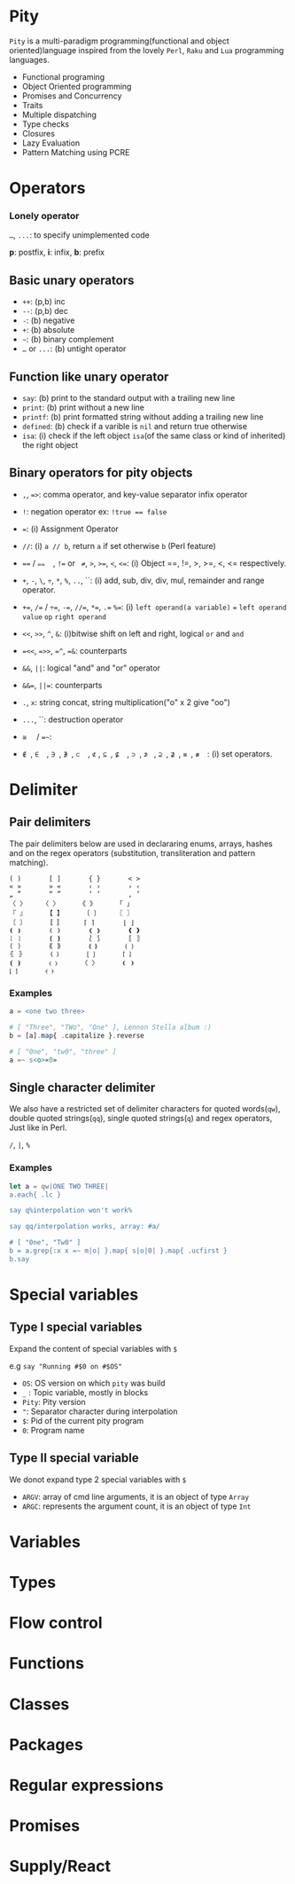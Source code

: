# Pity

`Pity` is a multi-paradigm programming(functional and object oriented)language
inspired from the lovely `Perl`, `Raku` and `Lua` programming languages.

- Functional programing
- Object Oriented programming
- Promises and Concurrency
- Traits
- Multiple dispatching
- Type checks
- Closures
- Lazy Evaluation
- Pattern Matching using PCRE

# Operators

### Lonely operator

`…`, `...`: to specify unimplemented code

**p**: postfix, **i**: infix, **b**: prefix

## Basic unary operators

- `++`: (p,b) inc
- `--`: (p,b) dec
- `-`: (b) negative
- `+`: (b) absolute
- `~`: (b) binary complement
- `…` or `...`: (b) untight operator

## Function like unary operator

- `say`: (b) print to the standard output with a trailing new line
- `print`: (b) print without a new line
- `printf`: (b) print formatted string without adding a trailing new line
- `defined`: (b) check if a varible is `nil` and return true otherwise
- `isa`: (i) check if the left object `isa`(of the same class or kind of inherited) the right object

## Binary operators for pity objects

- `,`, `=>`: comma operator, and key-value separator infix operator

- `!`: negation operator ex: `!true == false`

- `=`: (i) Assignment Operator

- `//`: (i) `a // b`, return `a` if set otherwise `b` (Perl feature)

- `==` / `⩵  `, `!=` or ` ≠`, `>`, `>=`, `<`, `<=`: (i) Object ==, !=, >, >=, <, <= respectively.

- `+`, `-`, `\`, `÷`, `*`,  `%`, `..`, ``: (i) add, sub, div, div, mul, remainder and range operator.

- `+=`, `/=` / `÷=`, `-=`, `//=`, `*=`, `.=` `%=`: (i) `left operand(a variable)` `=` `left operand value` `op` `right operand`

- `<<`, `>>`, `^`, `&`: (i)bitwise shift on left and right, logical `or` and `and`

- `=<<`, `=>>`, `=^`, `=&`: counterparts

- `&&`, `||`: logical "and" and "or" operator

- `&&=`, `||=`: counterparts

- `.`, `x`: string concat, string multiplication("o" x 2 give "oo")

- `...`, ``: destruction operator

- `≅  ` /  `=~`: 

- `∉ `,  `∈  `, `∋ `,  `∌ `, `⊂  `, ` ⊄ ` , `⊆ `, `⊈  `, ` ⊃  `, `⊅ ` , ` ⊇  `, ` ⊉  `, `≡ `, `≢  `: (i) set operators.

# Delimiter

## Pair delimiters

The pair delimiters below are used in declararing enums, arrays, hashes and on the regex
operators (substitution, transliteration and pattern matching).

```
( )       [ ]       { }       < >
« »       » «       ‹ ›       › ‹
„ ”       “ ”       ‘ ’       ‚ ’
〈 〉    〈 〉     《 》     「 」
『 』     【 】     〔 〕    〖 〗
〘 〙     〚 〛     ⌈ ⌉       ⌊ ⌋
❪ ❫       ❬ ❭       ❮ ❯       ❰ ❱
❲ ❳       ❴ ❵       ⟅ ⟆       ⟦ ⟧
⟨ ⟩       ⟪ ⟫       ⟬ ⟭       ⟮ ⟯
⦃ ⦄       ⦅ ⦆       ⦋ ⦌       ⦍ ⦎
⦗ ⦘       ⧼ ⧽      〈 〉      ❨ ❩
⦏ ⦐       ⦑ ⦒
```

### Examples

```raku
a = <one two three>

# [ "Three", "TWo", "One" ], Lennon Stella album :)
b = [a].map{ .capitalize }.reverse

# [ "0ne", "tw0", "three" ]
a =~ s<o>«0»
```

## Single character delimiter

We also have a restricted set of delimiter characters for quoted words(`qw`), double
quoted strings(`qq`), single quoted strings(`q`) and regex operators, Just like in Perl.

`/`, `|`, `%`

### Examples

```raku
let a = qw|ONE TWO THREE|
a.each{ .lc }

say q%interpolation won't work%

say qq/interpolation works, array: #a/

# [ "0ne", "Tw0" ]
b = a.grep{:x x =~ m|o| }.map{ s|o|0| }.map{ .ucfirst }
b.say
```

# Special variables

## Type I special variables

Expand the content of special variables with `$`

e.g `say "Running #$0 on #$OS"`

- `OS`: OS version on which `pity` was build
- `_` : Topic variable, mostly in blocks
- `Pity`: Pity version
- `"`: Separator character during interpolation
- `$`: Pid of the current pity program
- `0`: Program name

## Type II special variable

We donot expand type 2 special variables with `$`

- `ARGV`: array of cmd line arguments, it is an object of type `Array`
- `ARGC`: represents the argument count, it is an object of type `Int`

# Variables

# Types

# Flow control

# Functions

# Classes

# Packages

# Regular expressions

# Promises

# Supply/React
